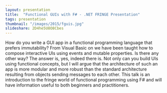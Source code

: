 ```yaml
---
layout: presentation
title:  "Functional GUIs with F# - .NET FRINGE Presentation"
tags: presentation
thumbnail: "/images/2015/fguis.jpg"
slideshare: 2D4he5U8O8Cbes
---
```


How do you write a GUI app in a functional programming language that prefers immutability? From Visual Basic on we have been taught how to compose interactive UIs using events and mutable properties. Is there any other way? The answer is, yes, indeed there is. Not only can you build UIs using functional concepts, but I will argue that the architecture of such an app is more modular and more robust than the standard architecture resulting from objects sending messages to each other. This talk is an introduction to the fringe world of functional programming using F# and will have information useful to both beginners and practitioners.

